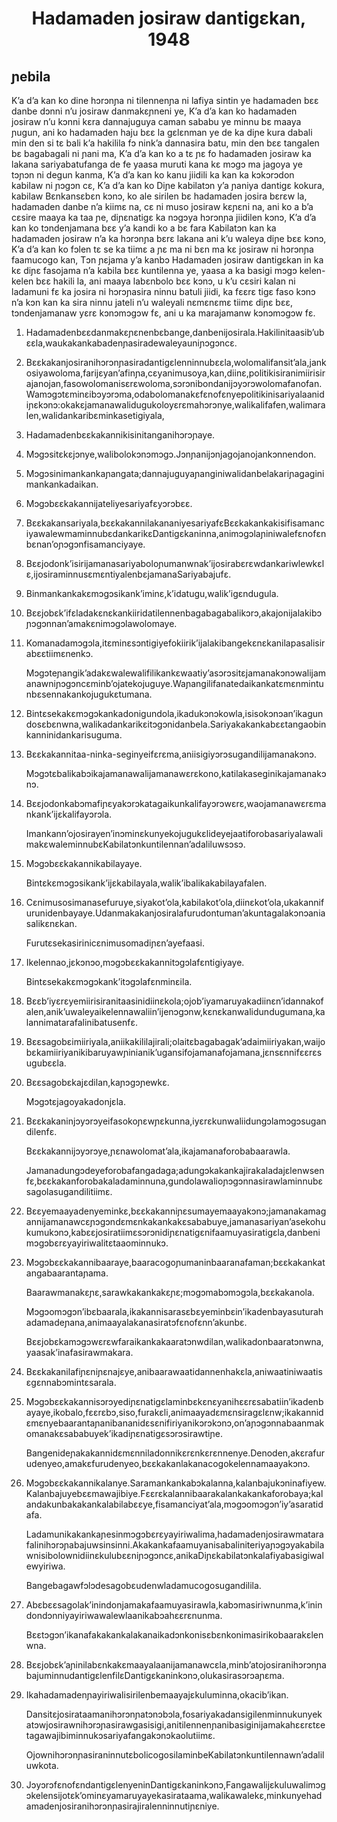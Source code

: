 <h1 align='center'>Hadamaden josiraw dantigɛkan, 1948</h1>
<h2>ɲebila</h2>
<p>K’a d’a kan ko dine hɔrɔnɲa ni tilennenɲa ni lafiya sintin ye hadamaden bɛɛ danbe dɔnni n’u josiraw danmakɛɲneni ye,
K’a d’a kan ko hadamaden josiraw n’u kɔnni kɛra dannajuguya caman sababu ye minnu bɛ maaya ɲugun, ani ko hadamaden haju bɛɛ la gɛlɛnman ye de ka diɲe kura dabali min den si tɛ bali k’a hakilila fɔ nink’a dannasira batu, min den bɛɛ tangalen bɛ bagabagali ni ɲani ma,
K’a d’a kan ko a tɛ ɲɛ fo hadamaden josiraw ka lakana sariyabatufanga de fe yaasa muruti kana kɛ mɔgɔ ma jagoya ye tɔɲɔn ni degun kanma,
K’a d’a kan ko kanu jiidili ka kan ka kɔkɔrɔdon kabilaw ni ɲɔgɔn cɛ,
K’a d’a kan ko Diɲe kabilatɔn y’a ɲaniya dantigɛ kokura, kabilaw Bɛnkansɛbɛn kɔnɔ, ko ale sirilen bɛ hadamaden josira bɛrɛw la, hadamaden danbe n’a kiimɛ na, cɛ ni muso josiraw kɛɲɛni na, ani ko a b’a cɛsire maaya ka taa ɲe, diɲɛnatigɛ ka nɔgɔya hɔrɔnɲa jiidilen kɔnɔ,
K’a d’a kan ko tɔndenjamana bɛɛ y’a kandi ko a bɛ fara Kabilatɔn kan ka hadamaden josiraw n’a ka hɔrɔnɲa bɛrɛ lakana ani k’u waleya diɲe bɛɛ kɔnɔ,
K’a d’a kan ko fɔlen tɛ se ka tiimɛ a ɲɛ ma ni bɛn ma kɛ josiraw ni hɔrɔnɲa faamucogo kan,
Tɔn ɲɛjama y’a kanbɔ
Hadamaden josiraw dantigɛkan in ka kɛ diɲɛ fasojama n’a kabila bɛɛ kuntilenna ye, yaasa a ka basigi mɔgɔ kelen-kelen bɛɛ hakili la, ani maaya labɛnbolo bɛɛ kɔnɔ, u k’u cɛsiri kalan ni ladamuni fɛ ka josira ni hɔrɔɲasira ninnu batuli jiidi, ka fɛɛrɛ tigɛ faso kɔnɔ n’a kɔn kan ka sira ninnu jateli n’u waleyali nɛmɛnɛmɛ tiimɛ diɲɛ bɛɛ, tɔndenjamanaw yɛrɛ kɔnɔmɔgɔw fɛ, ani u ka marajamanw kɔnɔmɔgɔw fɛ.</p>
<ol>
  <li>
    <p>Hadamadenbɛɛdanmakɛɲɛnenbɛbange,danbenijosirala.Hakilinitaasib’ubɛɛla,waukakankabadenɲasiradewaleyauniɲɔgɔncɛ.</p>
  </li>
  <li>
    <p>Bɛɛkakanjosiranihɔrɔnɲasiradantigɛlenninnubɛɛla,wolomalifansit’ala,jankosiyawoloma,farijɛyan’afinɲa,cɛyanimusoya,kan,diinɛ,politikisiranimiirisirajanojan,fasowolomanisɛrɛwoloma,sɔrɔnibondanijɔyɔrɔwolomafanofan.Wamɔgɔtɛminɛibɔyɔrɔma,odabolomanakɛfɛnofɛnyepolitikinisariyalaanidiɲɛkɔnɔ:okakɛjamanawalidugukoloyɛrɛmahɔrɔnye,walikalifafen,walimaralen,walidankaribɛminkasetigiyala,</p>
  </li>
  <li>
    <p>Hadamadenbɛɛkakannikisinitanganihɔrɔɲaye.</p>
  </li>
  <li>
    <p>Mɔgɔsitɛkɛjɔnye,walibolokɔnɔmɔgɔ.Jɔnɲanijɔnjagojanojankɔnnendon.</p>
  </li>
  <li>
    <p>Mɔgɔsinimankankaɲangata;dannajuguyaɲanginiwalidanbelakariɲagaginimankankadaikan.</p>
  </li>
  <li>
    <p>Mɔgɔbɛɛkakannijateliyesariyafɛyɔrɔbɛɛ.</p>
  </li>
  <li>
    <p>Bɛɛkakansariyala,bɛɛkakannilakananiyesariyafɛBɛɛkakankakisifisamanciyawalewmaminnubɛdankarikɛDantigɛkaninna,animɔgɔlaɲiniwalefɛnofɛnbɛnan’oɲɔgɔnfisamanciyaye.</p>
  </li>
  <li>
    <p>Bɛɛjodonk’isirijamanasariyaboloɲumanwnak’ijosirabɛrɛwdankariwlewkɛlɛ,ijosiraminnusɛmɛntiyalenbɛjamanaSariyabajufɛ.</p>
  </li>
  <li>
    <p>Binmankankakɛmɔgɔsikank’iminɛ,k’idatugu,walik’igɛndugula.</p>
  </li>
  <li>
    <p>Bɛɛjobɛk’ifɛladakɛnɛkankiiridatilennenbagabagabalikɔrɔ,akajonijalakibɔɲɔgɔnnan’amakɛnimɔgɔlawolomaye.</p>
  </li>
  <li>
    <p>Komanadamɔgɔla,itɛminɛsɔntigiyefokiirik’ijalakibangekɛnɛkanilapasalisirabɛɛtiimɛnenkɔ.</p>
    <p>Mɔgɔteɲangik’adakɛwalewalifilikankɛwaatiy’asɔrɔsitɛjamanakɔnɔwalijamanawniɲɔgɔncɛminb’ojatekojuguye.Waɲangilifanatedaikankatɛmɛnmintunbɛsennakankojugukɛtumana.</p>
  </li>
  <li>
    <p>Bintɛsekakɛmɔgɔkankadonigundola,ikadukɔnɔkowla,isisokɔnɔan’ikagundosɛbɛnwna,walikadankarikɛitɔgɔnidanbela.Sariyakakankabɛɛtangaobinkanninidankarisuguma.</p>
  </li>
  <li>
    <p>Bɛɛkakannitaa-ninka-seginyeifɛrɛma,aniisigiyɔrɔsugandilijamanakɔnɔ.</p>
    <p>Mɔgɔtɛbalikabɔikajamanawalijamanawɛrɛkono,katilakaseginikajamanakɔnɔ.</p>
  </li>
  <li>
    <p>Bɛɛjodonkabɔmafiɲɛyakɔrɔkatagaikunkalifayɔrɔwɛrɛ,waojamanawɛrɛmankank’ijɛkalifayɔrɔla.</p>
    <p>Imankann’ojosirayen’inɔminɛkunyekojugukɛlideyejaatiforobasariyalawalimakɛwaleminnubɛKabilatɔnkuntilennan’adaliluwsɔsɔ.</p>
  </li>
  <li>
    <p>Mɔgɔbɛɛkakannikabilayaye.</p>
    <p>Bintɛkɛmɔgɔsikank’ijɛkabilayala,walik’ibalikakabilayafalen.</p>
  </li>
  <li>
    <p>Cɛnimusosimanasefuruye,siyakot’ola,kabilakot’ola,diinɛkot’ola,ukakannifurunidenbayaye.Udanmakakanjosiralafurudontuman’akuntagalakɔnɔaniasalikɛnɛkan.</p>
    <p>Furutɛsekasirinicɛnimusomadiɲɛn’ayefaasi.</p>
    <p></p>
  </li>
  <li>
    <p>Ikelennao,jɛkɔnɔo,mɔgɔbɛɛkakannitɔgɔlafɛntigiyaye.</p>
    <p>Bintɛsekakɛmɔgɔkank’itɔgɔlafɛnminɛila.</p>
  </li>
  <li>
    <p>Bɛɛb’iyɛrɛyemiirisiranitaasinidiinɛkola;ojob’iyamaruyakadiinɛn’idannakofalen,anik’uwaleyaikelennawaliin’ijenɔgɔnw,kɛnɛkanwalidundugumana,kalannimatarafalinibatusenfɛ.</p>
  </li>
  <li>
    <p>Bɛɛsagobɛimiiriyala,aniikakililajirali;olaitɛbagabagak’adaimiiriyakan,waijobɛkamiiriyanikibaruyawɲinianik’ugansifojamanafojamana,jɛnsɛnnifɛɛrɛsugubɛɛla.</p>
  </li>
  <li>
    <p>Bɛɛsagobɛkajɛdilan,kaɲɔgɔɲewkɛ.</p>
    <p>Mɔgɔtɛjagoyakadonjɛla.</p>
  </li>
  <li>
    <p>Bɛɛkakaninjɔyɔrɔyeifasokoɲɛwɲɛkunna,iyɛrɛkunwaliidungɔlamɔgɔsugandilenfɛ.</p>
    <p>Bɛɛkakannijɔyɔrɔye,ɲɛnawolomat’ala,ikajamanaforobabaarawla.</p>
    <p>Jamanadungɔdeyeforobafangadaga;adungɔkakankajirakaladajɛlenwsenfɛ,bɛɛkakanforobakaladaminnuna,gundolawalioɲɔgɔnnasirawlaminnubɛsagolasugandilitiimɛ.</p>
  </li>
  <li>
    <p>Bɛɛyemaayadenyeminkɛ,bɛɛkakanniɲɛsumayemaayakɔnɔ;jamanakamagannijamanawcɛɲɔgɔndɛmɛnkakankakɛsababuye,jamanasariyan’asekohukumukɔnɔ,kabɛɛjosiratiimɛsɔrɔnidiɲɛnatigɛnifaamuyasiratigɛla,danbenimɔgɔbɛrɛyayiriwalitɛtaaominnukɔ.</p>
  </li>
  <li>
    <p>Mɔgɔbɛɛkakannibaaraye,baaracogoɲumaninbaaranafaman;bɛɛkakankatangabaarantaɲama.</p>
    <p>Baarawmanakɛɲɛ,sarawkakankakɛɲɛ;mɔgɔmabɔmɔgɔla,bɛɛkakanola.</p>
    <p>Mɔgɔomɔgɔn’ibɛbaarala,ikakannisarasɛbɛyeminbɛin’ikadenbayasuturahadamadeɲana,animaayalakanasiratɔfɛnofɛnn’akunbɛ.</p>
    <p>Bɛɛjobɛkamɔgɔwɛrɛwfaraikankakaaratɔnwdilan,walikadonbaaratɔnwna,yaasak’inafasirawmakara.</p>
  </li>
  <li>
    <p>Bɛɛkakanilafiɲɛniɲɛnajɛye,anibaarawaatidannenhakɛla,aniwaatiniwaatisɛgɛnnabɔmintɛsarala.</p>
  </li>
  <li>
    <p>Mɔgɔbɛɛkakannisɔrɔyediɲɛnatigɛlaminbɛkɛnɛyanihɛɛrɛsabatiin’ikadenbayaye,ikobalo,fɛɛrɛbɔ,siso,furakɛli,animaayadɛmɛnsiragɛlɛnw;ikakannidɛmɛnyebaarantaɲanibananidɛsɛnifiriyanikɔrɔkɔnɔ,on’aɲɔgɔnnabaanmakomanakɛsababuyek’ikadiɲɛnatigɛsɔrɔsirawtiɲe.</p>
    <p>Bangenideɲakakannidɛmɛnniladonnikɛrɛnkɛrɛnnenye.Denoden,akɛrafurudenyeo,amakɛfurudenyeo,bɛɛkakanlakanacogokelennamaayakɔnɔ.</p>
  </li>
  <li>
    <p>Mɔgɔbɛɛkakannikalanye.Saramankankabɔkalanna,kalanbajukɔninafiyew.Kalanbajuyebɛɛmawajibiye.Fɛɛrɛkalannibaarakalankakankaforobaya;kalandakunbakakankalabilabɛɛye,fisamanciyat’ala,mɔgɔomɔgɔn’iy’asaratidafa.</p>
    <p>Ladamunikakankaɲesinmɔgɔbɛrɛyayiriwalima,hadamadenjosirawmatarafalinihɔrɔɲabajuwsinsinni.Akakankafaamuyanisabaliniteriyaɲɔgɔyakabilawnisibolownidiinɛkulubɛɛniɲɔgɔncɛ,anikaDiɲɛkabilatɔnkalafiyabasigiwalewyiriwa.</p>
    <p>Bangebagawfɔlɔdesagobɛudenwladamucogosugandilila.</p>
  </li>
  <li>
    <p>Abɛbɛɛsagolak’inindonjamakafaamuyasirawla,kabɔmasiriwnunma,k’inindondɔnniyayiriwawalewlaanikabɔahɛɛrɛnunma.</p>
    <p>Bɛɛtɔgɔn’ikanafakakankalakanaikadɔnkonisɛbɛnkonimasirikobaarakɛlenwna.</p>
  </li>
  <li>
    <p>Bɛɛjobɛk’aɲinilabɛnkakɛmaayalaanijamanawcɛla,minb’atojosiranihɔrɔnɲabajuminnudantigɛlenfilɛDantigɛkaninkɔnɔ,olukasirasɔrɔaɲɛma.</p>
  </li>
  <li>
    <p>Ikahadamadenɲayiriwalisirilenbemaayajɛkuluminna,okacib’ikan.</p>
    <p>Dansitɛjosirataamanihɔrɔnɲatɔnɔbɔla,fosariyakadansigilenminnukunyekatɔwjosirawnihɔrɔɲasirawgasisigi,anitilennenɲanibasiginijamakahɛɛrɛtɛetagawajibiminnukɔsariyafangakɔnɔkaolutiimɛ.</p>
    <p>OjownihɔrɔnɲasiraninnutɛbolicogosilaminbeKabilatɔnkuntilennawn’adaliluwkota.</p>
  </li>
  <li>
    <p>JɔyɔrɔfɛnofɛndantigɛlenyeninDantigɛkaninkɔnɔ,Fangawalijɛkuluwalimɔgɔkelensijotɛk’ominɛyamaruyayekasirataama,walikawalekɛ,minkunyehadamadenjosiranihɔrɔnɲasirajiralenninnutiɲɛniye.</p>
  </li>
</ol>
